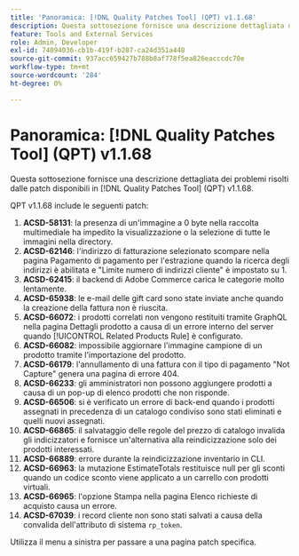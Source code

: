 ```yaml
---
title: 'Panoramica: [!DNL Quality Patches Tool] (QPT) v1.1.68'
description: Questa sottosezione fornisce una descrizione dettagliata dei problemi risolti dalle patch disponibili in  [!DNL Quality Patches Tool] (QPT) v1.1.68.
feature: Tools and External Services
role: Admin, Developer
exl-id: 74094036-cb1b-419f-b287-ca24d351a448
source-git-commit: 937acc659427b788b8af778f5ea826eacccdc70e
workflow-type: tm+mt
source-wordcount: '284'
ht-degree: 0%

---
```


# Panoramica: [!DNL Quality Patches Tool] (QPT) v1.1.68

Questa sottosezione fornisce una descrizione dettagliata dei problemi risolti dalle patch disponibili in [!DNL Quality Patches Tool] (QPT) v1.1.68.

QPT v1.1.68 include le seguenti patch:
1. **ACSD-58131**: la presenza di un&#39;immagine a 0 byte nella raccolta multimediale ha impedito la visualizzazione o la selezione di tutte le immagini nella directory.
1. **ACSD-62146**: l&#39;indirizzo di fatturazione selezionato scompare nella pagina Pagamento di pagamento per l&#39;estrazione quando la ricerca degli indirizzi è abilitata e &quot;Limite numero di indirizzi cliente&quot; è impostato su 1.
1. **ACSD-62415**: il backend di Adobe Commerce carica le categorie molto lentamente.
1. **ACSD-65938**: le e-mail delle gift card sono state inviate anche quando la creazione della fattura non è riuscita.
1. **ACSD-66072**: i prodotti correlati non vengono restituiti tramite GraphQL nella pagina Dettagli prodotto a causa di un errore interno del server quando [!UICONTROL Related Products Rule] è configurato.
1. **ACSD-66082**: impossibile aggiornare l&#39;immagine campione di un prodotto tramite l&#39;importazione del prodotto.
1. **ACSD-66179**: l&#39;annullamento di una fattura con il tipo di pagamento &quot;Not Capture&quot; genera una pagina di errore 404.
1. **ACSD-66233**: gli amministratori non possono aggiungere prodotti a causa di un pop-up di elenco prodotti che non risponde.
1. **ACSD-66506**: si è verificato un errore di back-end quando i prodotti assegnati in precedenza di un catalogo condiviso sono stati eliminati e quelli nuovi assegnati.
1. **ACSD-66865**: il salvataggio delle regole del prezzo di catalogo invalida gli indicizzatori e fornisce un&#39;alternativa alla reindicizzazione solo dei prodotti interessati.
1. **ACSD-66889**: errore durante la reindicizzazione inventario in CLI.
1. **ACSD-66963**: la mutazione EstimateTotals restituisce null per gli sconti quando un codice sconto viene applicato a un carrello con prodotti virtuali.
1. **ACSD-66965**: l&#39;opzione Stampa nella pagina Elenco richieste di acquisto causa un errore.
1. **ACSD-67039**: i record cliente non sono stati salvati a causa della convalida dell&#39;attributo di sistema `rp_token`.

Utilizza il menu a sinistra per passare a una pagina patch specifica.
